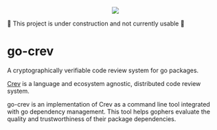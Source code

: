 <p align="center">
    <img src="https://github.com/LaurenceGA/go-crev/workflows/Master%20checks/badge.svg" />
</p>

:construction: This project is under construction and not currently usable :construction: 

# go-crev
A cryptographically verifiable code review system for go packages.


[Crev](https://github.com/crev-dev/crev/) is a language and ecosystem agnostic, distributed code review system.

go-crev is an implementation of Crev as a command line tool integrated with go dependency management. This tool helps gophers evaluate the quality and trustworthiness of their package dependencies.
